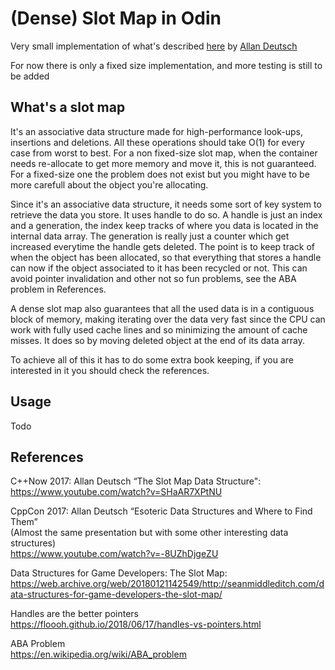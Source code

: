 # (Dense) Slot Map in Odin

Very small implementation of what's described [here](https://www.youtube.com/watch?v=SHaAR7XPtNU) by [Allan Deutsch](https://allandeutsch.com/)

For now there is only a fixed size implementation, and more testing is still to be added


## What's a slot map

It's an associative data structure made for high-performance look-ups, insertions and deletions. All these operations should take O(1) for every case from worst to best. For a non fixed-size slot map, when the container needs re-allocate to get more memory and move it, this is not guaranteed. For a fixed-size one the problem does not exist but you might have to be more carefull about the object you're allocating.

Since it's an associative data structure, it needs some sort of key system to retrieve the data you store. It uses handle to do so. A handle is just an index and a generation, the index keep tracks of where you data is located in the internal data array. The generation is really just a counter which get increased everytime the handle gets deleted. The point is to keep track of when the object has been allocated, so that everything that stores a handle can now if the object associated to it has been recycled or not. This can avoid pointer invalidation and other not so fun problems, see the ABA problem in References.

A dense slot map also guarantees that all the used data is in a contiguous block of memory, making iterating over the data very fast since the CPU can work with fully used cache lines and so minimizing the amount of cache misses. It does so by moving deleted object at the end of its data array.

To achieve all of this it has to do some extra book keeping, if you are interested in it you should check the references.


## Usage

Todo


## References

C++Now 2017: Allan Deutsch “The Slot Map Data Structure": \
https://www.youtube.com/watch?v=SHaAR7XPtNU

CppCon 2017: Allan Deutsch “Esoteric Data Structures and Where to Find Them” \
(Almost the same presentation but with some other interesting data structures) \
https://www.youtube.com/watch?v=-8UZhDjgeZU

Data Structures for Game Developers: The Slot Map: \
https://web.archive.org/web/20180121142549/http://seanmiddleditch.com/data-structures-for-game-developers-the-slot-map/

Handles are the better pointers \
https://floooh.github.io/2018/06/17/handles-vs-pointers.html

ABA Problem \
https://en.wikipedia.org/wiki/ABA_problem